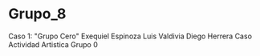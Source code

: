 # Grupo_8
Caso 1: "Grupo Cero"
Exequiel Espinoza
Luis Valdivia
Diego Herrera
Caso Actividad Artistica Grupo 0
